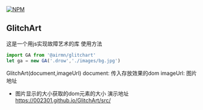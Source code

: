 [![NPM](https://nodei.co/npm/<package>.png)](https://nodei.co/npm/https://www.npmjs.com/package/@airmn/graffiti/)
## GlitchArt
这是一个用js实现故障艺术的库
使用方法
```js
import GA from '@airmn/glitchart'
let ga = new GA('.drow','./images/bg.jpg')
```
GlitchArt(document,imageUrl)
document: 传入存放效果的dom
imageUrl: 图片地址
* 图片显示的大小获取的dom元素的大小
演示地址 https://002301.github.io/GlitchArt/src/